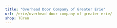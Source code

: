 ```yaml
---
title: "Overhead Door Company of Greater Erie"
url: /erie/overhead-door-company-of-greater-erie/
shop: Türen
---
```

